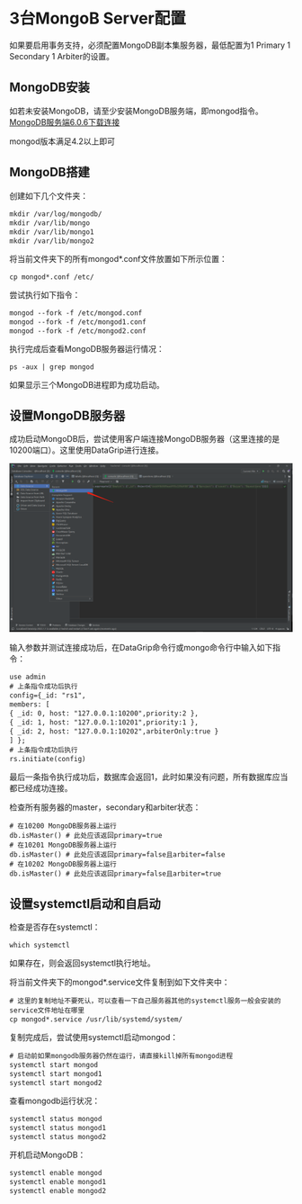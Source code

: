 # 3台MongoB Server配置

如果要启用事务支持，必须配置MongoDB副本集服务器，最低配置为1 Primary 1 Secondary 1 Arbiter的设置。

## MongoDB安装
如若未安装MongoDB，请至少安装MongoDB服务端，即mongod指令。[MongoDB服务端6.0.6下载连接](https://repo.mongodb.org/yum/redhat/7/mongodb-org/6.0/x86_64/RPMS/mongodb-org-server-6.0.6-1.el7.x86_64.rpm)

mongod版本满足4.2以上即可

## MongoDB搭建
创建如下几个文件夹：

```shell
mkdir /var/log/mongodb/
mkdir /var/lib/mongo
mkdir /var/lib/mongo1
mkdir /var/lib/mongo2
```

将当前文件夹下的所有mongod*.conf文件放置如下所示位置：

```shell
cp mongod*.conf /etc/
```

尝试执行如下指令：
```shell
mongod --fork -f /etc/mongod.conf
mongod --fork -f /etc/mongod1.conf
mongod --fork -f /etc/mongod2.conf
```

执行完成后查看MongoDB服务器运行情况：
```shell
ps -aux | grep mongod
```

如果显示三个MongoDB进程即为成功启动。

## 设置MongoDB服务器

成功启动MongoDB后，尝试使用客户端连接MongoDB服务器（这里连接的是10200端口）。这里使用DataGrip进行连接。

![DataGrip连接MongoDB图片](resources/datagrip-mongodb-connect.png)

输入参数并测试连接成功后，在DataGrip命令行或mongo命令行中输入如下指令：
```mongodb
use admin
# 上条指令成功后执行
config={_id: "rs1",
members: [
{ _id: 0, host: "127.0.0.1:10200",priority:2 },
{ _id: 1, host: "127.0.0.1:10201",priority:1 },
{ _id: 2, host: "127.0.0.1:10202",arbiterOnly:true }
] };
# 上条指令成功后执行
rs.initiate(config)
```

最后一条指令执行成功后，数据库会返回1，此时如果没有问题，所有数据库应当都已经成功连接。

检查所有服务器的master，secondary和arbiter状态：
```mongodb
# 在10200 MongoDB服务器上运行
db.isMaster() # 此处应该返回primary=true
# 在10201 MongoDB服务器上运行
db.isMaster() # 此处应该返回primary=false且arbiter=false
# 在10202 MongoDB服务器上运行
db.isMaster() # 此处应该返回primary=false且arbiter=true
```

## 设置systemctl启动和自启动

检查是否存在systemctl：

```shell
which systemctl
```

如果存在，则会返回systemctl执行地址。

将当前文件夹下的mongod*.service文件复制到如下文件夹中：
```shell
# 这里的复制地址不要死认，可以查看一下自己服务器其他的systemctl服务一般会安装的service文件地址在哪里
cp mongod*.service /usr/lib/systemd/system/
```

复制完成后，尝试使用systemctl启动mongod：
```shell
# 启动前如果mongodb服务器仍然在运行，请直接kill掉所有mongod进程
systemctl start mongod
systemctl start mongod1
systemctl start mongod2
```

查看mongodb运行状况：
```shell
systemctl status mongod
systemctl status mongod1
systemctl status mongod2
```

开机启动MongoDB：
```shell
systemctl enable mongod
systemctl enable mongod1
systemctl enable mongod2
```